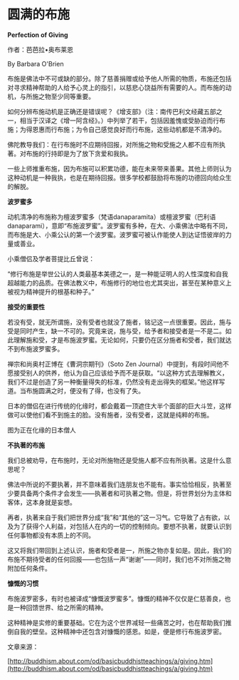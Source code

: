 # 圆满的布施

**Perfection of Giving**

作者：芭芭拉•奥布莱恩

By Barbara O'Brien

布施是佛法中不可或缺的部分。除了慈善捐赠或给予他人所需的物质，布施还包括对寻求精神帮助的人给予心灵上的指引，以慈悲心饶益所有需要的人。而布施的动机，与所施之物至少同等重要。

如何分辨布施动机是正确还是错误呢？《增支部》（注：南传巴利文经藏五部之一，相当于汉译之《增一阿含经》。）中列举了若干，包括因羞愧或受胁迫而行布施；为得恩惠而行布施；为令自己感觉良好而行布施，这些动机都是不清净的。

佛陀教导我们：在行布施时不应期待回报，对所施之物和受施之人都不应有所执著。对布施的行持即是为了放下贪爱和我执。

一些上师推重布施，因为布施可以积累功德，能在未来带来善果。其他上师则认为这种动机是一种我执，也是在期待回报。很多学校都鼓励将布施的功德回向给众生的解脱。

**波罗蜜多**

动机清净的布施称为檀波罗蜜多（梵语danaparamita）或檀波罗蜜（巴利语danaparami），意即“布施波罗蜜”。波罗蜜有多种，在大、小乘佛法中略有不同，而布施是大、小乘公认的第一个波罗蜜。波罗蜜可被认作能使人到达证悟彼岸的力量或善业。

小乘僧侣及学者菩提比丘曾说：

“修行布施是举世公认的人类最基本美德之一，是一种能证明人的人性深度和自我超越能力的品质。在佛法教义中，布施修行的地位也尤其突出，甚至在某种意义上被视为精神提升的根基和种子。”

**接受的重要性**

若没有受，就无所谓施，没有受者也就没了施者，铭记这一点很重要。因此，施与受是同时产生，缺一不可的。究竟来说，施与受，给予者和接受者是一不是二。如此理解施和受，才是布施波罗蜜。无论如何，只要仍在区分施者和受者，我们就达不到布施波罗蜜多。

禅宗和尚奥村正博在《曹洞宗期刊》（Soto Zen Journal）中提到，有段时间他不愿接受别人的供养，他认为自己应该给予而不是获取。“以这种方式去理解教义，我们不过是创造了另一种衡量得失的标准，仍然没有走出得失的框架。”他这样写道。当布施圆满之时，便没有了得，也没有了失。

日本的僧侣在进行传统的化缘时，都会戴着一顶遮住大半个面部的巨大斗笠，这样做可以使他们看不到施主的脸。没有施者，没有受者，这就是纯粹的布施。

图为正在化缘的日本僧人

**不执著的布施**

我们总被劝导，在布施时，无论对所施物还是受施人都不应有所执著。这是什么意思呢？

佛法中所说的不要执著，并不意味着我们连朋友也不能有。事实恰恰相反，执著至少要具备两个条件才会发生——执著者和可执著之物。但是，将世界划分为主体和客体，这本身就是妄想。

再者，执著来自于我们把世界分成“我”和“其他的”这一习气。它导致了占有欲，以及为了获得个人利益，对包括人在内的一切的控制倾向。要想不执著，就要认识到任何事物都没有本质上的不同。

这又将我们带回到上述认识，施者和受者是一，所施之物亦复如是。因此，我们的布施不期待受者的任何回报——也包括一声“谢谢”——同时，我们也不对所施之物附加任何条件。

**慷慨的习惯**

布施波罗密多，有时也被译成“慷慨波罗蜜多”。慷慨的精神不仅仅是仁慈善良，也是一种回馈世界、给之所需的精神。

这种精神是实修的重要基础。它在为这个世界减轻一些痛苦之时，也在帮助我们推倒自我的壁垒。这种精神中还包含对慷慨的感恩。如是，便是修行布施波罗密。

文章来源：

[http://buddhism.about.com/od/basicbuddhistteachings/a/giving.htm](http://buddhism.about.com/od/basicbuddhistteachings/a/giving.htm)

